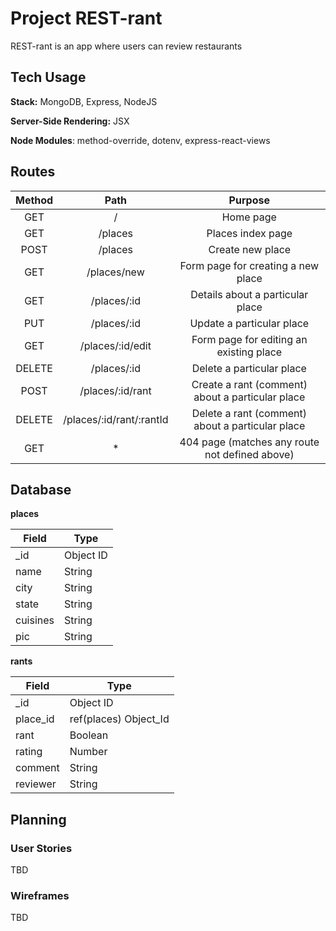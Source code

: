 # Project REST-rant

REST-rant is an app where users can review restaurants

## Tech Usage

**Stack:** MongoDB, Express, NodeJS

**Server-Side Rendering:** JSX

**Node Modules**: method-override, dotenv, express-react-views

## Routes

**Method**|**Path**|**Purpose**
:-----:|:-----:|:-----:
GET|/|Home page
GET|/places|Places index page
POST|/places|Create new place
GET|/places/new|Form page for creating a new place
GET|/places/:id|Details about a particular place
PUT|/places/:id|Update a particular place
GET|/places/:id/edit|Form page for editing an existing place
DELETE|/places/:id|Delete a particular place
POST|/places/:id/rant|Create a rant (comment) about a particular place
DELETE|/places/:id/rant/:rantId|Delete a rant (comment) about a particular place
GET|*|404 page (matches any route not defined above)

## Database

**places** 

| Field | Type |
| ---------- | ------------ |
| _id | Object ID |
| name | String |
| city | String |
| state | String |
| cuisines | String |
| pic | String |

**rants**

| Field | Type |
| ---------- | ------------ |
| _id | Object ID |
| place_id | ref(places) Object_Id |
| rant | Boolean |
| rating | Number |
| comment | String |
| reviewer | String |

## Planning

### User Stories

TBD

### Wireframes

TBD